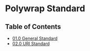 # Polywrap Standard

## Table of Contents


* [01.0 General Standard](01.0%20General%20Standard)
* [02.0 URI Standard](02.0%20URI%20Standard) 

